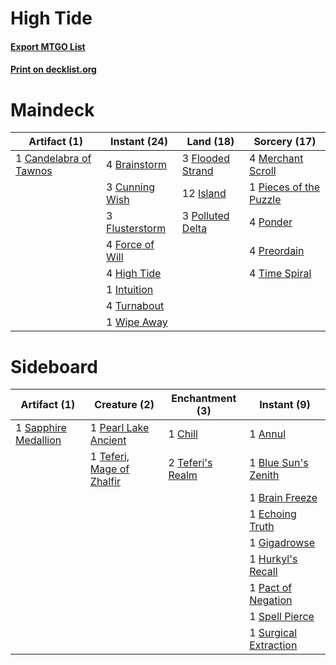 # High Tide

#### [Export MTGO List](../collection/High%20Tide/High%20Tide.txt)
#### [Print on decklist.org](http://decklist.org/?deckmain=4%09Brainstorm%0A1%09Candelabra%20of%20Tawnos%0A3%09Cunning%20Wish%0A3%09Flooded%20Strand%0A3%09Flusterstorm%0A4%09Force%20of%20Will%0A4%09High%20Tide%0A1%09Intuition%0A12%09Island%0A4%09Merchant%20Scroll%0A1%09Pieces%20of%20the%20Puzzle%0A3%09Polluted%20Delta%0A4%09Ponder%0A4%09Preordain%0A4%09Time%20Spiral%0A4%09Turnabout%0A1%09Wipe%20Away&deckside=1%09Annul%0A1%09Blue%20Sun's%20Zenith%0A1%09Brain%20Freeze%0A1%09Chill%0A1%09Echoing%20Truth%0A1%09Gigadrowse%0A1%09Hurkyl's%20Recall%0A1%09Pact%20of%20Negation%0A1%09Pearl%20Lake%20Ancient%0A1%09Sapphire%20Medallion%0A1%09Spell%20Pierce%0A1%09Surgical%20Extraction%0A2%09Teferi's%20Realm%0A1%09Teferi,%20Mage%20of%20Zhalfir)
# Maindeck

|                                          Artifact (1)                                           |                                       Instant (24)                                       |                                         Land (18)                                         |                                          Sorcery (17)                                           |
|-------------------------------------------------------------------------------------------------|------------------------------------------------------------------------------------------|-------------------------------------------------------------------------------------------|-------------------------------------------------------------------------------------------------|
|1 [Candelabra of Tawnos](http://gatherer.wizards.com/Pages/Card/Details.aspx?multiverseid=202627)|4 [Brainstorm](http://gatherer.wizards.com/Pages/Card/Details.aspx?multiverseid=382871)   |3 [Flooded Strand](http://gatherer.wizards.com/Pages/Card/Details.aspx?multiverseid=405098)|4 [Merchant Scroll](http://gatherer.wizards.com/Pages/Card/Details.aspx?multiverseid=2951)       |
|                                                                                                 |3 [Cunning Wish](http://gatherer.wizards.com/Pages/Card/Details.aspx?multiverseid=34400)  |12 [Island](http://gatherer.wizards.com/Pages/Card/Details.aspx?multiverseid=439602)       |1 [Pieces of the Puzzle](http://gatherer.wizards.com/Pages/Card/Details.aspx?multiverseid=409821)|
|                                                                                                 |3 [Flusterstorm](http://gatherer.wizards.com/Pages/Card/Details.aspx?multiverseid=382942) |3 [Polluted Delta](http://gatherer.wizards.com/Pages/Card/Details.aspx?multiverseid=405104)|4 [Ponder](http://gatherer.wizards.com/Pages/Card/Details.aspx?multiverseid=451051)              |
|                                                                                                 |4 [Force of Will](http://gatherer.wizards.com/Pages/Card/Details.aspx?multiverseid=382943)|                                                                                           |4 [Preordain](http://gatherer.wizards.com/Pages/Card/Details.aspx?multiverseid=265979)           |
|                                                                                                 |4 [High Tide](http://gatherer.wizards.com/Pages/Card/Details.aspx?multiverseid=382974)    |                                                                                           |4 [Time Spiral](http://gatherer.wizards.com/Pages/Card/Details.aspx?multiverseid=10423)          |
|                                                                                                 |1 [Intuition](http://gatherer.wizards.com/Pages/Card/Details.aspx?multiverseid=397633)    |                                                                                           |                                                                                                 |
|                                                                                                 |4 [Turnabout](http://gatherer.wizards.com/Pages/Card/Details.aspx?multiverseid=383140)    |                                                                                           |                                                                                                 |
|                                                                                                 |1 [Wipe Away](http://gatherer.wizards.com/Pages/Card/Details.aspx?multiverseid=118911)    |                                                                                           |                                                                                                 |


# Sideboard

|                                         Artifact (1)                                          |                                            Creature (2)                                            |                                     Enchantment (3)                                     |                                          Instant (9)                                           |
|-----------------------------------------------------------------------------------------------|----------------------------------------------------------------------------------------------------|-----------------------------------------------------------------------------------------|------------------------------------------------------------------------------------------------|
|1 [Sapphire Medallion](http://gatherer.wizards.com/Pages/Card/Details.aspx?multiverseid=389662)|1 [Pearl Lake Ancient](http://gatherer.wizards.com/Pages/Card/Details.aspx?multiverseid=386621)     |1 [Chill](http://gatherer.wizards.com/Pages/Card/Details.aspx?multiverseid=4692)         |1 [Annul](http://gatherer.wizards.com/Pages/Card/Details.aspx?multiverseid=10420)               |
|                                                                                               |1 [Teferi, Mage of Zhalfir](http://gatherer.wizards.com/Pages/Card/Details.aspx?multiverseid=438641)|2 [Teferi's Realm](http://gatherer.wizards.com/Pages/Card/Details.aspx?multiverseid=3651)|1 [Blue Sun's Zenith](http://gatherer.wizards.com/Pages/Card/Details.aspx?multiverseid=442033)  |
|                                                                                               |                                                                                                    |                                                                                         |1 [Brain Freeze](http://gatherer.wizards.com/Pages/Card/Details.aspx?multiverseid=382870)       |
|                                                                                               |                                                                                                    |                                                                                         |1 [Echoing Truth](http://gatherer.wizards.com/Pages/Card/Details.aspx?multiverseid=370394)      |
|                                                                                               |                                                                                                    |                                                                                         |1 [Gigadrowse](http://gatherer.wizards.com/Pages/Card/Details.aspx?multiverseid=96864)          |
|                                                                                               |                                                                                                    |                                                                                         |1 [Hurkyl's Recall](http://gatherer.wizards.com/Pages/Card/Details.aspx?multiverseid=397868)    |
|                                                                                               |                                                                                                    |                                                                                         |1 [Pact of Negation](http://gatherer.wizards.com/Pages/Card/Details.aspx?multiverseid=370354)   |
|                                                                                               |                                                                                                    |                                                                                         |1 [Spell Pierce](http://gatherer.wizards.com/Pages/Card/Details.aspx?multiverseid=425876)       |
|                                                                                               |                                                                                                    |                                                                                         |1 [Surgical Extraction](http://gatherer.wizards.com/Pages/Card/Details.aspx?multiverseid=397706)|

